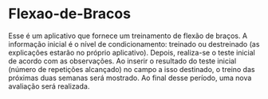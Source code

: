 # Flexao-de-Bracos
 
Esse é um aplicativo que fornece um treinamento de flexão de braços. 
A informação inicial é o nível de condicionamento: treinado ou destreinado (as explicações estarão no próprio aplicativo).
Depois, realiza-se o teste inicial de acordo com as observações. 
Ao inserir o resultado do teste inicial (número de repetições alcançado) no campo a isso destinado, o treino das próximas duas semanas será mostrado. 
Ao final desse período, uma nova avaliação será realizada. 
